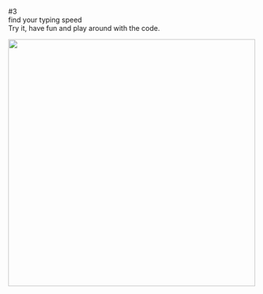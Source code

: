 #3
<br/>
find your typing speed<br/>
Try it, have fun and play around with the code.<br/>


<img src="https://user-images.githubusercontent.com/57795657/72222069-7f315880-3569-11ea-8a3d-38e9326fdad8.png" width="500" height = "500">
